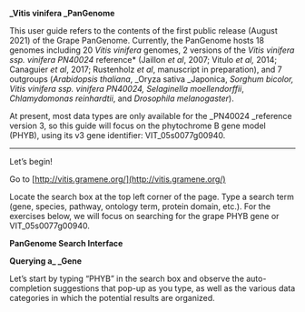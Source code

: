 **_Vitis vinifera _PanGenome**

This user guide refers to the contents of the first public release (August 2021) of the Grape PanGenome. Currently, the PanGenome hosts 18 genomes including 20 _Vitis vinifera_ genomes, 2 versions of the _Vitis vinifera ssp. vinifera PN40024_ reference* (Jaillon _et al_, 2007; Vitulo _et al,_ 2014; Canaguier _et al_, 2017; Rustenholz _et al_, manuscript in preparation), and 7 outgroups (_Arabidopsis thaliana_, _Oryza sativa _Japonica, _Sorghum bicolor, Vitis vinifera ssp. vinifera PN40024, Selaginella moellendorffii_, _Chlamydomonas reinhardtii_, and _Drosophila melanogaster_).

At present, most data types are only available for the _PN40024 _reference version 3, so this guide will focus on the phytochrome B gene model (PHYB), using its v3 gene identifier: VIT_05s0077g00940.

---

Let’s begin!

Go to [http://vitis.gramene.org/](http://vitis.gramene.org/)

Locate the search box at the top left corner of the page. Type a search term (gene, species, pathway, ontology term, protein domain, etc.). For the exercises below, we will focus on searching for the grape PHYB gene or VIT_05s0077g00940.

**PanGenome Search Interface**

**Querying a_ _Gene**

Let’s start by typing “PHYB” in the search box and observe the auto-completion suggestions that pop-up as you type, as well as the various data categories in which the potential results are organized.


